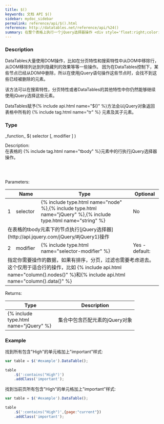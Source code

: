 ```yaml
---
title: $()
keywords: 文档 API $()
sidebar: mydoc_sidebar
permalink: reference/api/$().html
reference: http://datatables.net/reference/api/%24()
summary: 在整个表格上执行一个jQuery选择器操作 <div style='float:right;color:#ac5900;'>从DataTables 1.10版开始支持</div>
---
```


### Description

DataTables大量使用DOM操作，比如在分页特性和搜索特性中从DOM中移除行，从DOM移除列达到列隐藏列的效果等等一些操作。
因为在DataTables控制下，某些节点已经从DOM中删除，所以在使用jQuery语句操作这些节点时，会找不到这些已经被删除的元素。

该方法可以在搜索特性，分页特性或者DataTables的其他特性中你仍然能够继续使用jQuery选择这些元素。

DataTables赋予{% include api.html name="$()" %}方法会以jQuery对象返回表格中所有的 {% include tag.html name="tr" %} 元素及其子元素。

### Type


<div class="panel panel-default">
   <div class="panel-heading" markdown="span">_function_ $( selector [, modifier ] )</div>
   <div class="panel-body">
   
Description:
<br>
在表格的 {% include tag.html name="tbody" %}元素中的行执行jQuery选择器操作。

<br>
<br>

Parameters:
<br>
<table>
    <thead>
        <tr>
            <th></th>
            <th>Name</th>
            <th>Type</th>
            <th>Optional</th>
        </tr>
    </thead>
    <tbody>
        <tr>
            <td>1</td>  
            <td>selector</td>
            <td>{% include type.html name="node" %},{% include type.html name="jQuery" %},{% include type.html name="string" %}</td>
            <td>No</td>
        </tr>
        <tr>
            <td colspan="4" markdown="span">在表格的tbody元素下的节点执行[jQuery选择器](http://api.jquery.com/jQuery/#jQuery1)操作</td>
        </tr>
        <tr>
            <td>2</td>
            <td>modifier</td>
            <td>{% include type.html name="selector-modifier" %}</td>
            <td>Yes - default:</td>
        </tr>
        <tr>
            <td colspan="4">指定你需要操作的数据，如果有排序，分页，过滤也需要考虑进去。这个仅用于适合行的操作，比如 {% include api.html name="column().nodes()" %}和{% include api.html name="column().data()" %}</td>
        </tr>
    </tbody>
</table>



Returns:
<br>

<table>
    <thead>
        <tr>
            <th>Type</th>
            <th>Description</th>
        </tr>
    </thead>
    <tbody>
        <tr>
            <td width="150px">{% include type.html name="jQuery" %}</td>
            <td>集合中包含匹配元素的jQuery对象</td>
        </tr>
    </tbody>
</table>
 
   
   </div>
</div>




### Example

找到所有包含"High"的单元格加上"important"样式:

```javascript
var table = $('#example').DataTable();
 
table
    .$(':contains("High")')
    .addClass('important');
```


找到当前页所有包含"High"的单元格加上"important"样式:

```javascript
var table = $('#example').DataTable();
 
table
    .$(':contains("High")',{page:"current"})
    .addClass('important');
```


